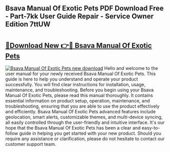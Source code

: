## Bsava Manual Of Exotic Pets PDF Download Free - Part-7kk User Guide Repair - Service Owner Edition 7ttUW

# <h2><a href="http://cf14335.oget.top/?id=Bsava+Manual+Of+Exotic+Pets">🔗Download New 👉🔴 Bsava Manual Of Exotic Pets</a></h2>

[![Bsava Manual Of Exotic Pets new download](https://i.imgur.com/5g1atiW.png)](http://cf14335.oget.top/?id=Bsava+Manual+Of+Exotic+Pets)
Hello and welcome to the user manual for your newly received Bsava Manual Of Exotic Pets. This guide is here to help you understand and operate your product successfully. You will find clear instructions for installation, usage, maintenance, and troubleshooting. Before you begin using your Bsava Manual Of Exotic Pets, please read this manual thoroughly. It contains essential information on product setup, operation, maintenance, and troubleshooting, ensuring that you are able to use the product effectively and efficiently. Bsava Manual Of Exotic Pets advanced features include geolocation, smart alerts, customizable themes, and multi-device syncing, all easily controlled through the user-friendly and intuitive interface. It's our hope that the Bsava Manual Of Exotic Pets has been a clear and easy-to-follow guide in helping you get started with your new product. Should you require any assistance or clarification, please do not hesitate to contact our customer support team.
